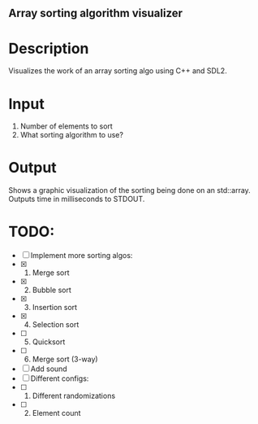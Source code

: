 ## Array sorting algorithm visualizer
# Description
Visualizes the work of an array sorting algo using C++ and SDL2.

# Input
1. Number of elements to sort
2. What sorting algorithm to use?

# Output
Shows a graphic visualization of the sorting being done on an std::array. Outputs time in milliseconds to STDOUT.

# TODO:
- [ ] Implement more sorting algos:
- [x] 1. Merge sort
- [x] 2. Bubble sort
- [x] 3. Insertion sort
- [x] 4. Selection sort
- [ ] 5. Quicksort
- [ ] 6. Merge sort (3-way)
- [ ] Add sound
- [ ] Different configs:
- [ ] 1. Different randomizations
- [ ] 2. Element count
